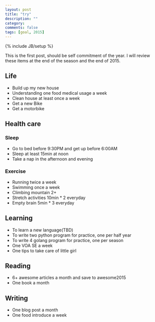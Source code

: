 ```yaml
---
layout: post
title: "try"
description: ""
category: 
comments: false
tags: [goal, 2015]
---
```

{% include JB/setup %}

This is the first post, should be self commitment of the year.
I will review these items at the end of the season and the end of 2015.

## Life

- Build up my new house
- Understanding one food medical usage a week
- Clean house at least once a week
- Get a new Bike
- Get a motorbike

## Health care

### Sleep

- Go to bed before 9:30PM and get up before 6:00AM
- Sleep at least 15min at noon 
- Take a nap in the afternoon and evening

### Exercise

- Running twice a week 
- Swimming once a week
- Climbing mountain 2+ 
- Stretch activities 10min * 2 everyday
- Empty brain 5min * 3 everyday

## Learning

- To learn a new language(TBD)
- To write two python program for practice, one per half year
- To write 4 golang program for practice, one per season
- One VOA SE a week
- One tips to take care of little girl

## Reading

- 6+ awesome articles a month and save to awesome2015
- One book a month

## Writing

- One blog post a month
- One food introduce a week
